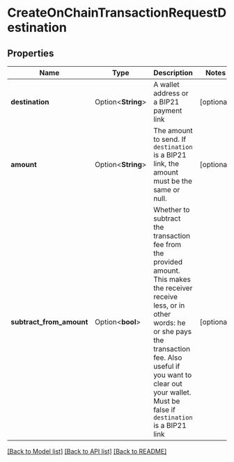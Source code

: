 # CreateOnChainTransactionRequestDestination

## Properties

Name | Type | Description | Notes
------------ | ------------- | ------------- | -------------
**destination** | Option<**String**> | A wallet address or a BIP21 payment link | [optional]
**amount** | Option<**String**> | The amount to send. If `destination` is a BIP21 link, the amount must be the same or null. | [optional]
**subtract_from_amount** | Option<**bool**> | Whether to subtract the transaction fee from the provided amount. This makes the receiver receive less, or in other words: he or she pays the transaction fee. Also useful if you want to clear out your wallet. Must be false if `destination` is a BIP21 link | [optional]

[[Back to Model list]](../README.md#documentation-for-models) [[Back to API list]](../README.md#documentation-for-api-endpoints) [[Back to README]](../README.md)


